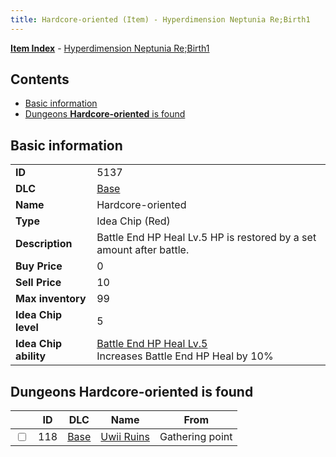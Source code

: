 ```yaml
---
title: Hardcore-oriented (Item) - Hyperdimension Neptunia Re;Birth1
---
```


[**Item Index**](/neptunia/rb1/item/index.html) - [Hyperdimension Neptunia Re;Birth1](/neptunia/rb1)

## Contents

- [Basic information](#basic-information)
- [Dungeons **Hardcore-oriented** is found](#dungeons-hardcore-oriented-is-found)

## Basic information

|   |   |
| -- | -- |
| **ID** | 5137 |
| **DLC** | [Base](/neptunia/rb1/dlc/1-base.html) |
| **Name** | Hardcore-oriented |
| **Type** | Idea Chip (Red) |
| **Description** | Battle End HP Heal Lv.5 HP is restored by a set amount after battle. |
| **Buy Price** | 0 |
| **Sell Price** | 10 |
| **Max inventory** | 99 |
| **Idea Chip level** | 5 |
| **Idea Chip ability** | [Battle End HP Heal Lv.5](/neptunia/rb1/avatar/1-9636-battle-end-hp-heal-lv-5.html)<br />Increases Battle End HP Heal by 10% |


## Dungeons **Hardcore-oriented** is found

|    | ID | DLC | Name | From |
| -- | -- | --- | ---- | ---- |
| <input type="checkbox" id="rb1-dungeon-1-118" class="trackbox" /> | 118 | [Base](/neptunia/rb1/dlc/1-base.html) | [Uwii Ruins](/neptunia/rb1/dungeon/1-118-uwii-ruins.html) | Gathering point |
